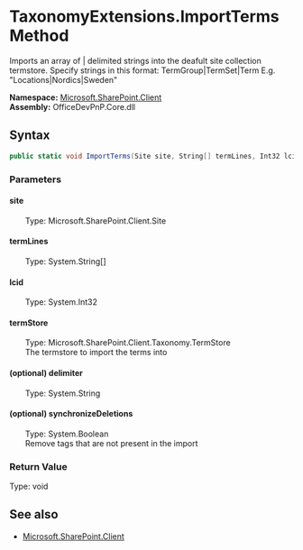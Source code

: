 # TaxonomyExtensions.ImportTerms Method  
Imports an array of | delimited strings into the deafult site collection termstore. Specify strings in this format: TermGroup|TermSet|Term E.g. "Locations|Nordics|Sweden"  

**Namespace:** [Microsoft.SharePoint.Client](Microsoft.SharePoint.Client.md)  
**Assembly:** OfficeDevPnP.Core.dll  
## Syntax
```C#
public static void ImportTerms(Site site, String[] termLines, Int32 lcid, TermStore termStore, String delimiter, Boolean synchronizeDeletions)
```
### Parameters
#### site  
&emsp;&emsp;Type: Microsoft.SharePoint.Client.Site  

#### termLines  
&emsp;&emsp;Type: System.String[]  

#### lcid  
&emsp;&emsp;Type: System.Int32  

#### termStore  
&emsp;&emsp;Type: Microsoft.SharePoint.Client.Taxonomy.TermStore  
&emsp;&emsp;The termstore to import the terms into  

#### (optional) delimiter  
&emsp;&emsp;Type: System.String  

#### (optional) synchronizeDeletions  
&emsp;&emsp;Type: System.Boolean  
&emsp;&emsp;Remove tags that are not present in the import  

### Return Value
Type: void  

## See also
- [Microsoft.SharePoint.Client](Microsoft.SharePoint.Client.md)
